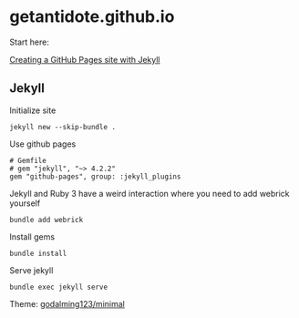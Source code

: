 # getantidote.github.io

Start here:

[Creating a GitHub Pages site with Jekyll](https://docs.github.com/en/pages/setting-up-a-github-pages-site-with-jekyll)

## Jekyll

Initialize site

```shell
jekyll new --skip-bundle .
```

Use github pages

```shell
# Gemfile
# gem "jekyll", "~> 4.2.2"
gem "github-pages", group: :jekyll_plugins
```

Jekyll and Ruby 3 have a weird interaction where you need to add webrick yourself

```shell
bundle add webrick
```

Install gems

```shell
bundle install
```

Serve jekyll

```shell
bundle exec jekyll serve
```

Theme: [godalming123/minimal](https://github.com/godalming123/minimal)
